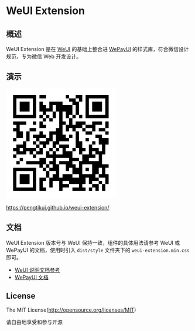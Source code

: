 WeUI Extension
====

## 概述

WeUI Extension 是在 [WeUI](https://github.com/weui/weui) 的基础上整合进 [WePayUI](https://github.com/wepayui/wepayui) 的样式库，符合微信设计规范，专为微信 Web 开发设计。

## 演示

![](qrcode.png)

https://pengtikui.github.io/weui-extension/

## 文档

WeUI Extension 版本号与 WeUI 保持一致，组件的具体用法请参考 WeUI 或 WePayUI 的文档，使用时引入 `dist/style` 文件夹下的 `weui-extension.min.css` 即可。

- [WeUI 说明文档参考](https://github.com/weui/weui/wiki)
- [WePayUI 文档](https://wepayui.github.io)


## License
The MIT License(http://opensource.org/licenses/MIT)

请自由地享受和参与开源
